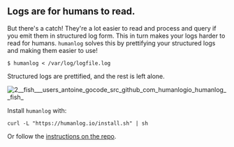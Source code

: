 ## Logs are for humans to read. 

But there's a catch! They're a lot easier to read and process and query if you emit them in structured log form. This in turn makes your logs harder to read for humans. `humanlog` solves this by prettifying your structured logs and making them easier to use!

```
$ humanlog < /var/log/logfile.log
```

Structured logs are prettified, and the rest is left alone.

![2__fish___users_antoine_gocode_src_github_com_humanlogio_humanlog__fish_](https://cloud.githubusercontent.com/assets/1189716/4328545/f2330bb4-3f86-11e4-8242-4f49f6ae9efc.png)




Install `humanlog` with:
```
curl -L "https://humanlog.io/install.sh" | sh
```

Or follow the [instructions on the repo](https://github.com/humanlogio/humanlog#humanlog).
